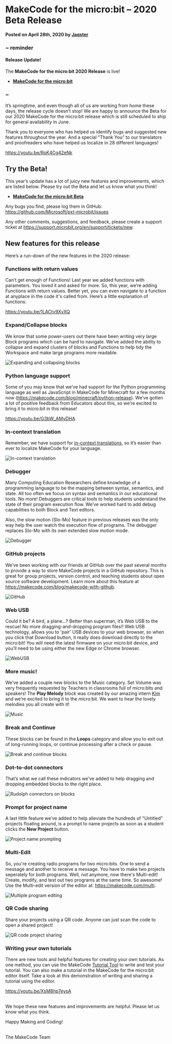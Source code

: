 # MakeCode for the micro:bit – 2020 Beta Release

**Posted on April 28th, 2020 by [Jaqster](https://github.com/jaqster)**

### ~ reminder

#### Release Update!

The **MakeCode for the micro:bit 2020 Release** is live!

- **[MakeCode for the micro:bit](https://makecode.microbit.org/)**

### ~

It’s springtime, and even though all of us are working from home these days, the release cycle doesn’t stop! We are happy to announce the Beta for our 2020 MakeCode for the micro:bit release which is still scheduled to ship for general availability in June.

Thank you to everyone who has helped us identify bugs and suggested new features throughout the year. And a special "Thank You" to our translators and proofreaders who have helped us localize in 28 different languages!

https://youtu.be/RpK4Cg42eNk

## Try the Beta!

This year’s update has a lot of juicy new features and improvements, which are listed below. Please try out the Beta and let us know what you think!

- **[MakeCode for the micro:bit Beta](https://makecode.microbit.org/beta)**

Any bugs you find, please log them in GitHub: https://github.com/Microsoft/pxt-microbit/issues

Any other comments, suggestions, and feedback, please create a support ticket at
https://support.microbit.org/en/support/tickets/new.

## New features for this release

Here’s a run-down of the new features in the 2020 release:

### Functions with return values

Can’t get enough of Functions! Last year we added functions with parameters. You loved it and asked for more. So, this year, we’re adding Functions with return values. Better yet, you can even navigate to a function at anyplace in the code it's called from. Here’s a little explanation of functions:

https://youtu.be/1LACtv9XvXQ

### Expand/Collapse blocks

We know that some power-users out there have been writing very large Block programs which can be hard to navigate. We’ve added the ability to collapse and expand clusters of blocks and Functions to help tidy the Workspace and make large programs more readable. 

![Expanding and collapsing blocks](/static/blog/microbit/2020-beta/expand-collapse.gif)

### Python language support

Some of you may know that we’ve had support for the Python programming language as well as JavaScript in MakeCode for Minecraft for a few months now (https://makecode.com/blog/minecraft/python-release). We’ve gotten a lot of positive feedback from Educators about this, so we’re excited to bring it to micro:bit in this release!

https://youtu.be/G3bW_AMyDHA

### In-context translation

Remember, we have support for [in-context translations](https://makecode.com/blog/translations-in-context), so it’s easier than ever to localize MakeCode for your language.

![In-context translation](/static/blog/microbit/2020-beta/xlate-in-context.gif)

### Debugger

Many Computing Education Researchers define knowledge of a programming language to be the mapping between syntax, semantics, and state. All too often we focus on syntax and semantics in our educational tools. No more! Debuggers are critical tools to help students understand the state of their program execution flow. We’ve worked hard to add debug capabilities to both Block and Text editors.

Also, the slow motion (Slo-Mo) feature in previous releases was the only way help the user watch the execution flow of programs. The debugger replaces Slo-Mo with its own extended slow motion mode.

![Debugger](/static/blog/microbit/2020-beta/debugger.gif)

### GitHub projects

We’ve been working with our friends at GitHub over the past several months to provide a way to store MakeCode projects in a GitHub repository. This is great for group projects, version control, and teaching students about open source software development. Learn more about this feature at https://makecode.com/blog/makecode-with-github. 

![GitHub](/static/blog/microbit/2020-beta/github.jpg)

### Web USB

Could it be? A bird, a plane…? Better than superman, it’s Web USB to the rescue! No more dragging-and-dropping program files!! Web USB technology, allows you to 'pair' USB devices to your web browser, so when you click that Download button, it really does download directly to the micro:bit! You will need the latest firmware on your micro:bit device, and you’ll need to be using either the new Edge or Chrome browser. 

![WebUSB](/static/blog/microbit/2020-beta/webusb.gif)

### More music!

We’ve added a couple new blocks to the Music category. Set Volume was very frequently requested by Teachers in classrooms full of micro:bits and speakers! The **Play Melody** block was created by our amazing intern [Kim](https://www.linkedin.com/in/kimberlymying/) and we’re excited to bring it to the micro:bit. We want to hear the lovely melodies you all create with it! 

![Music](/static/blog/microbit/2020-beta/music.gif)

### Break and Continue

These blocks can be found in the **Loops** category and allow you to exit out of long-running loops, or continue processing after a check or pause. 

![Break and continue blocks](/static/blog/microbit/2020-beta/break-continue.jpg)

### Dot-to-dot connectors

That’s what we call these indicators we’ve added to help dragging and dropping embedded blocks to the right place. 

![Rudolph connectors on blocks](/static/blog/microbit/2020-beta/rudolph.gif)

### Prompt for project name

A last little feature we’ve added to help alleviate the hundreds of "Untitled" projects floating around, is a prompt to name projects as soon as a student clicks the **New Project** button. 

![Project name prompting](/static/blog/microbit/2020-beta/create-project.jpg)

### Multi-Edit

So, you're creating radio programs for two micro:bits. One to send a message and another to receive a message. You have to make two projects seperately for both programs. Well, not anymore, now there's Multi-edit! Create, modify, and test out two programs at the same time. So awesome! Use the Multi-edit version of the editor at: https://makecode.com/multi.

![Multiple program editing](/static/blog/microbit/2020-beta/multi-edit.gif)

### QR Code sharing

Share your projects using a QR code. Anyone can just scan the code to open a shared project!

![QR code project sharing](/static/blog/microbit/2020-beta/share-qrcode.jpg)

### Writing your own tutorials

There are new tools and helpful features for creating your own tutorials. As one method, you can use the MakeCode [Tutorial Tool](https://makecode.com/tutorial-tool) to write and test your tutorial. You can also make a tutorial in the MakeCode for the micro:bit editor itself. Take a look at this demonstration of writing and sharing a tutorial using the editor.

https://youtu.be/XsM8hp7eysA

<br/>
We hope these new features and improvements are helpful. Please let us know what you think. 

Happy Making and Coding!

<br/>
The MakeCode Team
